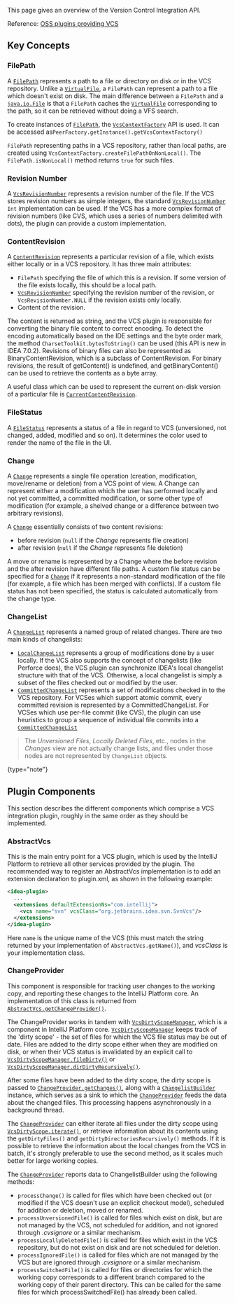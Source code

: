 [//]: # (title: Version Control Systems)

<!-- Copyright 2000-2021 JetBrains s.r.o. and other contributors. Use of this source code is governed by the Apache 2.0 license that can be found in the LICENSE file. -->

This page gives an overview of the Version Control Integration API.
                  
Reference: [OSS plugins providing VCS](https://jb.gg/ipe?extensions=com.intellij.vcs)

## Key Concepts

### FilePath

A [`FilePath`](upsource:///platform/platform-api/src/com/intellij/openapi/vcs/FilePath.java) represents a path to a file or directory on disk or in the VCS repository.
Unlike a [`VirtualFile`](upsource:///platform/core-api/src/com/intellij/openapi/vfs/VirtualFile.java), a `FilePath` can represent a path to a file which doesn't exist on disk.
The main difference between a `FilePath` and a [`java.io.File`](https://docs.oracle.com/javase/8/docs/api/java/io/File.html) is that a `FilePath` caches the [`VirtualFile`](upsource:///platform/core-api/src/com/intellij/openapi/vfs/VirtualFile.java) corresponding to the path, so it can be retrieved without doing a VFS search.

To create instances of [`FilePath`](upsource:///platform/platform-api/src/com/intellij/openapi/vcs/FilePath.java), the [`VcsContextFactory`](upsource:///platform/vcs-api/src/com/intellij/openapi/vcs/actions/VcsContextFactory.java) API is used.
It can be accessed as`PeerFactory.getInstance().getVcsContextFactory()`

`FilePath` representing paths in a VCS repository, rather than local paths, are created using `VcsContextFactory.createFilePathOnNonLocal()`.
The `FilePath.isNonLocal()` method returns `true` for such files.

### Revision Number

A [`VcsRevisionNumber`](upsource:///platform/vcs-api/vcs-api-core/src/com/intellij/openapi/vcs/history/VcsRevisionNumber.java) represents a revision number of the file.
If the VCS stores revision numbers as simple integers, the standard [`VcsRevisionNumber`](upsource:///platform/vcs-api/vcs-api-core/src/com/intellij/openapi/vcs/history/VcsRevisionNumber.java) `Int` implementation can be used.
If the VCS has a more complex format of revision numbers (like CVS, which uses a series of numbers delimited with dots), the plugin can provide a custom implementation.

### ContentRevision

A [`ContentRevision`](upsource:///platform/vcs-api/vcs-api-core/src/com/intellij/openapi/vcs/changes/ContentRevision.java) represents a particular revision of a file, which exists either locally or in a VCS repository.
It has three main attributes:

* `FilePath` specifying the file of which this is a revision.
  If some version of the file exists locally, this should be a local path.
* [`VcsRevisionNumber`](upsource:///platform/vcs-api/vcs-api-core/src/com/intellij/openapi/vcs/history/VcsRevisionNumber.java) specifying the revision number of the revision, or `VcsRevisionNumber.NULL` if the revision exists only locally.
* Content of the revision.

The content is returned as string, and the VCS plugin is responsible for converting the binary file content to correct encoding.
To detect the encoding automatically based on the IDE settings and the byte order mark, the method `CharsetToolkit.bytesToString()` can be used (this API is new in IDEA 7.0.2).
Revisions of binary files can also be represented as BinaryContentRevision, which is a subclass of ContentRevision.
For binary revisions, the result of getContent() is undefined, and getBinaryContent() can be used to retrieve the contents as a byte array.

A useful class which can be used to represent the current on-disk version of a particular file is [`CurrentContentRevision`](upsource:///platform/vcs-api/src/com/intellij/openapi/vcs/changes/CurrentContentRevision.java).

### FileStatus

A [`FileStatus`](upsource:///platform/editor-ui-api/src/com/intellij/openapi/vcs/FileStatus.java) represents a status of a file in regard to VCS (unversioned, not changed, added, modified and so on).
It determines the color used to render the name of the file in the UI.

### Change

A [`Change`](upsource:///platform/vcs-api/vcs-api-core/src/com/intellij/openapi/vcs/changes/Change.java) represents a single file operation (creation, modification, move/rename or deletion) from a VCS point of view.
A Change can represent either a modification which the user has performed locally and not yet committed, a committed modification, or some other type of modification (for example, a shelved change or a difference between two arbitrary revisions).

A [`Change`](upsource:///platform/vcs-api/vcs-api-core/src/com/intellij/openapi/vcs/changes/Change.java) essentially consists of two content revisions:

* before revision (`null` if the *Change* represents file creation)
* after revision (`null` if the *Change* represents file deletion)

A move or rename is represented by a Change where the before revision and the after revision have different file paths.
A custom file status can be specified for a [`Change`](upsource:///platform/vcs-api/vcs-api-core/src/com/intellij/openapi/vcs/changes/Change.java) if it represents a non-standard modification of the file (for example, a file which has been merged with conflicts).
If a custom file status has not been specified, the status is calculated automatically from the change type.

### ChangeList

A [`ChangeList`](upsource:///platform/vcs-api/src/com/intellij/openapi/vcs/changes/ChangeList.java) represents a named group of related changes.
There are two main kinds of changelists:

* [`LocalChangeList`](upsource:///platform/vcs-api/src/com/intellij/openapi/vcs/changes/LocalChangeList.java) represents a group of modifications done by a user locally.
  If the VCS also supports the concept of changelists (like Perforce does), the VCS plugin can synchronize IDEA's local changelist structure with that of the VCS.
  Otherwise, a local changelist is simply a subset of the files checked out or modified by the user.
* [`CommittedChangeList`](upsource:///platform/vcs-api/src/com/intellij/openapi/vcs/versionBrowser/CommittedChangeList.java) represents a set of modifications checked in to the VCS repository.
  For VCSes which support atomic commit, every committed revision is represented by a CommittedChangeList.
  For VCSes which use per-file commit (like CVS), the plugin can use heuristics to group a sequence of individual file commits into a
  [`CommittedChangeList`](upsource:///platform/vcs-api/src/com/intellij/openapi/vcs/versionBrowser/CommittedChangeList.java)

 >  The *Unversioned Files*, *Locally Deleted Files*, etc., nodes in the *Changes* view are not actually change lists, and files under those nodes are not represented by `ChangeList` objects.
 >
 {type="note"}

## Plugin Components

This section describes the different components which comprise a VCS integration plugin, roughly in the same order as they should be implemented.

### AbstractVcs

This is the main entry point for a VCS plugin, which is used by the IntelliJ Platform to retrieve all other services provided by the plugin.
The recommended way to register an AbstractVcs implementation is to add an extension declaration to plugin.xml, as shown in the following example:

```xml
<idea-plugin>
  ...
  <extensions defaultExtensionNs="com.intellij">
    <vcs name="svn" vcsClass="org.jetbrains.idea.svn.SvnVcs"/>
  </extensions>
</idea-plugin>
```

Here `name` is the unique name of the VCS (this must match the string returned by your implementation of `AbstractVcs.getName()`), and *vcsClass* is your implementation class.

### ChangeProvider

This component is responsible for tracking user changes to the working copy, and reporting these changes to the IntelliJ Platform core.
An implementation of this class is returned from [`AbstractVcs.getChangeProvider()`](upsource:///platform/vcs-api/src/com/intellij/openapi/vcs/AbstractVcs.java).

The ChangeProvider works in tandem with [`VcsDirtyScopeManager`](upsource:///platform/vcs-api/src/com/intellij/openapi/vcs/changes/VcsDirtyScopeManager.java), which is a component in IntelliJ Platform core. [`VcsDirtyScopeManager`](upsource:///platform/vcs-api/src/com/intellij/openapi/vcs/changes/VcsDirtyScopeManager.java) keeps track of the 'dirty scope' - the set of files for which the VCS file status may be out of date.
Files are added to the dirty scope either when they are modified on disk, or when their VCS status is invalidated by an explicit call to [`VcsDirtyScopeManager.fileDirty()`](upsource:///platform/vcs-api/src/com/intellij/openapi/vcs/changes/VcsDirtyScopeManager.java) or [`VcsDirtyScopeManager.dirDirtyRecursively()`](upsource:///platform/vcs-api/src/com/intellij/openapi/vcs/changes/VcsDirtyScopeManager.java).

After some files have been added to the dirty scope, the dirty scope is passed to [`ChangeProvider.getChanges()`](upsource:///platform/vcs-api/src/com/intellij/openapi/vcs/changes/ChangeProvider.java), along with a [`ChangelistBuilder`](upsource:///platform/vcs-api/src/com/intellij/openapi/vcs/changes/ChangelistBuilder.java) instance, which serves as a sink to which the [`ChangeProvider`](upsource:///platform/vcs-api/src/com/intellij/openapi/vcs/changes/ChangeProvider.java) feeds the data about the changed files.
This processing happens asynchronously in a background thread.

The [`ChangeProvider`](upsource:///platform/vcs-api/src/com/intellij/openapi/vcs/changes/ChangeProvider.java) can either iterate all files under the dirty scope using [`VcsDirtyScope.iterate()`](upsource:///platform/vcs-api/src/com/intellij/openapi/vcs/changes/VcsDirtyScope.java), or retrieve information about its contents using the `getDirtyFiles()` and `getDirtyDirectoriesRecursively()` methods.
If it is possible to retrieve the information about the local changes from the VCS in batch, it's strongly preferable to use the second method, as it scales much better for large working copies.

The [`ChangeProvider`](upsource:///platform/vcs-api/src/com/intellij/openapi/vcs/changes/ChangeProvider.java) reports data to ChangelistBuilder using the following methods:

* `processChange()` is called for files which have been checked out (or modified if the VCS doesn't use an explicit checkout model), scheduled for addition or deletion, moved or renamed.
* `processUnversionedFile()` is called for files which exist on disk, but are not managed by the VCS, not scheduled for addition, and not ignored through *.cvsignore* or a similar mechanism.
* `processLocallyDeletedFile()` is called for files which exist in the VCS repository, but do not exist on disk and are not scheduled for deletion.
* `processIgnoredFile()` is called for files which are not managed by the VCS but are ignored through *.cvsignore* or a similar mechanism.
* `processSwitchedFile()` is called for files or directories for which the working copy corresponds to a different branch compared to the working copy of their parent directory.
  This can be called for the same files for which processSwitchedFile() has already been called.